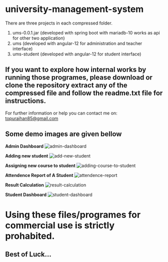 # university-management-system

There are three projects in each compressed folder.
  1. ums-0.0.1.jar (developed with spring boot with mariadb-10 works as api for other two application)
  2. ums (developed with angular-12 for administration and teacher interface)
  3. ums-student (developed with angular-12 for student interface)

## If you want to explore how internal works by running those programes, please download or clone the repository extract any of the compressed file and follow the readme.txt file for instructions.

For further information or help you can contact me on: topuraihan85@gmail.com

## Some demo images are given bellow

****Admin Dashboard****
![admin-dashboard](https://user-images.githubusercontent.com/74972180/156935381-1ac6c9a7-302a-4b0a-94c2-fd6ef60c2149.png)

****Adding new student****
![add-new-student](https://user-images.githubusercontent.com/74972180/156935398-30eebd1b-e1e8-417e-bc67-a7bcfcdd227b.png)

****Assigning new course to student****
![adding-course-to-student](https://user-images.githubusercontent.com/74972180/156935416-618c2a94-b29c-4750-847b-bf9a360febaf.png)

****Attendence Report of A Student****
![attendence-report](https://user-images.githubusercontent.com/74972180/156935431-5020e57c-6ea0-4257-a6e1-23e1448842d1.png)

****Result Calculation****
![result-calculation](https://user-images.githubusercontent.com/74972180/156935445-2e1e955b-e7c2-4df7-9af6-412d05c69760.png)

****Student Dashboard****
![student-dashboard](https://user-images.githubusercontent.com/74972180/156935478-f4364985-5d35-4ca0-baae-1f06f7b9893f.png)

# Using these files/programes for commercial use is strictly prohabited.

## Best of Luck...
